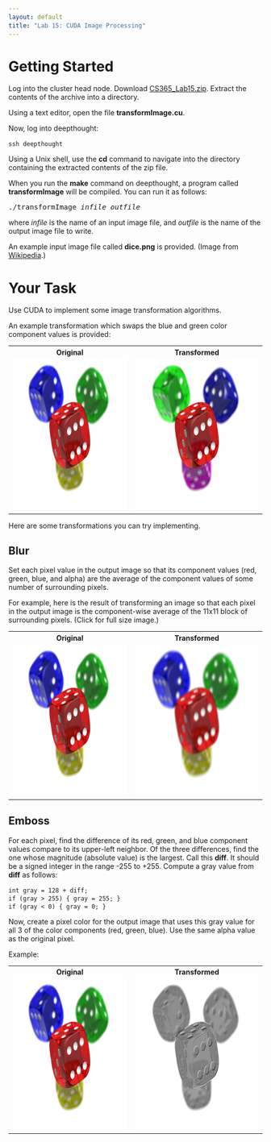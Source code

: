 ```yaml
---
layout: default
title: "Lab 15: CUDA Image Processing"
---
```


Getting Started
===============

Log into the cluster head node. Download [CS365\_Lab15.zip](CS365_Lab15.zip). Extract the contents of the archive into a directory.

Using a text editor, open the file **transformImage.cu**.

Now, log into deepthought:

    ssh deepthought

Using a Unix shell, use the **cd** command to navigate into the directory containing the extracted contents of the zip file.

When you run the **make** command on deepthought, a program called **transformImage** will be compiled. You can run it as follows:

<pre>
./transformImage <i>infile</i> <i>outfile</i>
</pre>

where *infile* is the name of an input image file, and *outfile* is the name of the output image file to write.

An example input image file called **dice.png** is provided. (Image from [Wikipedia](http://en.wikipedia.org/wiki/Portable_Network_Graphics).)

Your Task
=========

Use CUDA to implement some image transformation algorithms.

An example transformation which swaps the blue and green color component values is provided:

<table>
<tr> <th>Original</th> <th>Transformed</th> </tr>
<tr> <td><a href="img/orig.png"><img src="img/orig.png" style="width: 400px; height: 300px; border: 0px;" /></a></td>
<td><a href="img/swapBlueGreen.png"><img src="img/swapBlueGreen.png" style="width: 400px; height: 300px; border: 0px;" /></a></td></tr>
</table>

Here are some transformations you can try implementing.

Blur
----

Set each pixel value in the output image so that its component values (red, green, blue, and alpha) are the average of the component values of some number of surrounding pixels.

For example, here is the result of transforming an image so that each pixel in the output image is the component-wise average of the 11x11 block of surrounding pixels. (Click for full size image.)

<table>
<tr> <th>Original</th> <th>Transformed</th> </tr>
<tr> <td><a href="img/orig.png"><img src="img/orig.png" style="width: 400px; height: 300px; border: 0px;" /></a></td> <td><a href="img/blur.png"><img src="img/blur.png" style="width: 400px; height: 300px; border: 0px;" /></a></td></tr> 
</table>

Emboss
------

For each pixel, find the difference of its red, green, and blue component values compare to its upper-left neighbor. Of the three differences, find the one whose magnitude (absolute value) is the largest. Call this **diff**. It should be a signed integer in the range -255 to +255. Compute a gray value from **diff** as follows:

    int gray = 128 + diff;
    if (gray > 255) { gray = 255; }
    if (gray < 0) { gray = 0; }

Now, create a pixel color for the output image that uses this gray value for all 3 of the color components (red, green, blue). Use the same alpha value as the original pixel.

Example:

<table>
<tr> <th>Original</th> <th>Transformed</th> </tr>
<tr> <td><a href="img/orig.png"><img src="img/orig.png" style="width: 400px; height: 300px; border: 0px;" /></a></td><td><a href="img/emboss.png"><img src="img/emboss.png" style="width: 400px; height: 300px; border: 0px;" /></a></td> </tr>
 </table>
